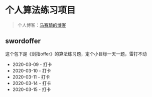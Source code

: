 # 个人算法练习项目

> 个人博客：[马赛琦的博客](https://www.masaiqi.com)

## swordoffer

这个包下是《剑指offer》的算法练习题，定个小目标一天一题，雷打不动

- 2020-03-09 - 打卡
- 2020-03-10 - 打卡
- 2020-03-11 - 打卡
- 2020-03-14 - 打卡
- 2020-03-15 - 打卡